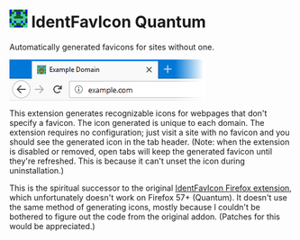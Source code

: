 # <img src="icon/identfavicon-quantum-96.png" width="32" height="32"/> IdentFavIcon Quantum
Automatically generated favicons for sites without one.

<img src="screenshot.png" align="center"/>

This extension generates recognizable icons for webpages that don't specify a favicon. The icon generated is unique to each domain. The extension requires no configuration; just visit a site with no favicon and you should see the generated icon in the tab header. (Note: when the extension is disabled or removed, open tabs will keep the generated favicon until they're refreshed. This is because it can't unset the icon during uninstallation.)

This is the spiritual successor to the original [IdentFavIcon Firefox extension], which unfortunately doesn't work on Firefox 57+ (Quantum). It doesn't use the same method of generating icons, mostly because I couldn't be bothered to figure out the code from the original addon. (Patches for this would be appreciated.)

[IdentFavIcon Firefox extension]: https://addons.mozilla.org/en-US/firefox/addon/identfavicon/
